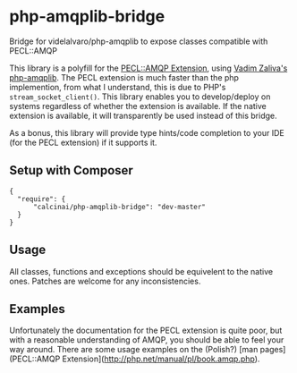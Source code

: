 # php-amqplib-bridge

Bridge for videlalvaro/php-amqplib to expose classes compatible with PECL::AMQP

This library is a polyfill for the [PECL::AMQP Extension](http://php.net/manual/pl/book.amqp.php), using [Vadim Zaliva's php-amqplib](https://github.com/videlalvaro/php-amqplib). The PECL extension is much faster than the php implemention, from what I understand, this is due to PHP's ```stream_socket_client()```.  This library enables you to develop/deploy on systems regardless of whether the extension is available.  If the native extension is available, it will transparently be used instead of this bridge.

As a bonus, this library will provide type hints/code completion to your IDE (for the PECL extension) if it supports it.

## Setup with Composer
```
{
  "require": {
      "calcinai/php-amqplib-bridge": "dev-master"
  }
}
```

## Usage ##

All classes, functions and exceptions should be equivelent to the native ones.  Patches are welcome for any inconsistencies.


## Examples ##

Unfortunately the documentation for the PECL extension is quite poor, but with a reasonable understanding of AMQP, you should be able to feel your way around.  There are some usage examples on the (Polish?) [man pages](PECL::AMQP Extension](http://php.net/manual/pl/book.amqp.php).
